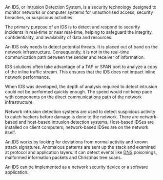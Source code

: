 An IDS, or Intrusion Detection System, is a security technology designed to monitor networks or computer systems for unauthorised access, security breaches, or suspicious activities. 

The primary purpose of an IDS is to detect and respond to security incidents in real-time or near real-time, helping to safeguard the integrity, confidentiality, and availability of data and resources.

An IDS only needs to detect potential threats. It is placed out of band on the network infrastructure. Consequently, it is not in the real-time communication path between the sender and receiver of information.

IDS solutions often take advantage of a TAP or SPAN port to analyze a copy of the inline traffic stream. This ensures that the IDS does not impact inline network performance.

When IDS was developed, the depth of analysis required to detect intrusion could not be performed quickly enough. The speed would not keep pace with components on the direct communications path of the network infrastructure.

Network intrusion detection systems are used to detect suspicious activity to catch hackers before damage is done to the network. There are network-based and host-based intrusion detection systems. Host-based IDSes are installed on client computers; network-based IDSes are on the network itself.

An IDS works by looking for deviations from normal activity and known attack signatures. Anomalous patterns are sent up the stack and examined at protocol and application layers. It can detect events like [DNS]() poisonings, malformed information packets and Christmas tree scans.

An IDS can be implemented as a network security device or a software application.